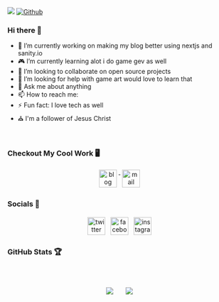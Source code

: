![](https://visitor-badge.laobi.icu/badge?page_id=cazterk.cazterk) [![Github](https://img.shields.io/github/followers/cazterk?label=Follow&style=social)](https://github.com/CharalambosIoannou)

### Hi there 👋

- 🔭 I’m currently working on making my blog better using nextjs and sanity.io
- 🎮 I’m currently learning alot i do game gev as well 
- 👯 I’m looking to collaborate on open source projects
- 🤔 I’m looking for help with game art would love to learn that
- 💬 Ask me about anything
- 📫 How to reach me: 
- ⚡ Fun fact: I love tech as well
- ⛪ I'm a follower of Jesus Christ 
<br />

### Checkout My Cool Work 🖥️
<p align="center">
 <a target="_blank" href="http://terklog.com/"  rel="noopener noreferrer"> <img src="https://cdn.jsdelivr.net/npm/simple-icons@v3/icons/blogger.svg" alt="blog" height="40" style="vertical-align:top; margin:4px"> </a>
 <a href="mailto:zcephas2@gmail.com"> <img src="https://cdn.jsdelivr.net/npm/simple-icons@v3/icons/gmail.svg" alt="mail" height="40" style="vertical-align:top; margin:4px"></a>
</p>

### Socials 💬
<p align="center">
 <a href="https://twitter.com/cazterk" target="_blank" rel="noopener noreferrer"> <img src="https://cdn.jsdelivr.net/npm/simple-icons@v3/icons/twitter.svg" alt="twitter" height="40" style="vertical-align:top; margin:4px"></a>
  <a href="https://facebook.com/cazterk" target="_blank" rel="noopener noreferrer"> <img src="https://cdn.jsdelivr.net/npm/simple-icons@v3/icons/facebook.svg" alt="facebook" height="40" style="vertical-align:top; margin:4px"></a>
   <a href="https://web.facebook.com/cazterk" target="_blank" rel="noopener noreferrer"> <img src="https://cdn.jsdelivr.net/npm/simple-icons@v3/icons/instagram.svg" alt="instagram" height="40" style="vertical-align:top; margin:4px"></a>
</p>

### GitHub Stats 🏆
<br />
<p align="center" >
      <br/>
     <img src="https://github-readme-stats.vercel.app/api/top-langs/?username=cazterk&theme=dark&layout=compact">                                                                         <span> &nbsp; &nbsp; &nbsp;
<img src="https://github-readme-stats.vercel.app/api?username=cazterk&show_icons=true&theme=dark&layout=compact">
</span>                             
</p >




